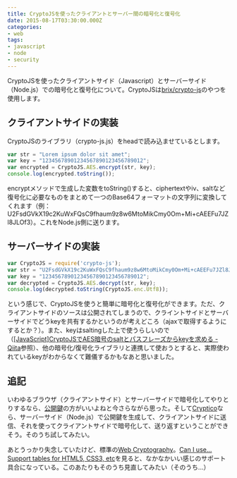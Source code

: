 ```yaml
---
title: CryptoJSを使ったクライアントとサーバー間の暗号化と復号化
date: 2015-08-17T03:30:00.000Z
categories:
- web
tags:
- javascript
- node
- security
---
```

CryptoJSを使ったクライアントサイド（Javascript）とサーバーサイド（Node.js）での暗号化と復号化について。CryptoJSは[brix/crypto-js](https://github.com/brix/crypto-js)のやつを使用します。

<!-- more -->

クライアントサイドの実装
------------

CryptoJSのライブラリ（crypto-js.js）をheadで読み込ませているとします。

```javascript
var str = "Lorem ipsum dolor sit amet";
var key = "12345678901234567890123456789012";
var encrypted = CryptoJS.AES.encrypt(str, key);
console.log(encrypted.toString());

```

encryptメソッドで生成した変数をtoString()すると、ciphertextやiv、saltなど復号化に必要なものをまとめて一つのBase64フォーマットの文字列に変換してくれます（例：U2FsdGVkX19c2KuWxFQsC9fhaum9z8w6MtoMikCmy0Om+Mi+cAEEFu7JZl8JLOf3）。これをNode.js側に送ります。

サーバーサイドの実装
----------

```javascript
var CryptoJS = require('crypto-js');
var str = "U2FsdGVkX19c2KuWxFQsC9fhaum9z8w6MtoMikCmy0Om+Mi+cAEEFu7JZl8JLOf3";
var key = "12345678901234567890123456789012";
var decrypted = CryptoJS.AES.decrypt(str, key);
console.log(decrypted.toString(CryptoJS.enc.Utf8));

```

という感じで、CryptoJSを使うと簡単に暗号化と復号化ができます。ただ、クライアントサイドのソースは公開されてしまうので、クライントサイドとサーバーサイドでどうkeyを共有するかというのが考えどころ（ajaxで取得するようにするとか？）。また、keyはsaltingした上で使うらしいので（[\[JavaScript\]CryptoJSでAES暗号のsaltとパスフレーズからkeyを求める - Qiita](http://qiita.com/yaegaki/items/9701317a76a35bea1684)参照）、他の暗号化/復号化ライブラリと連携して使おうとすると、実際使われているkeyがわからなくて難儀するかもなあと思いました。

追記
--

いわゆるブラウザ（クライアントサイド）とサーバーサイドで暗号化してやりとりするなら、[公開鍵](https://ja.wikipedia.org/wiki/&#x25;E5&#x25;85&#x25;AC&#x25;E9&#x25;96&#x25;8B&#x25;E9&#x25;8D&#x25;B5&#x25;E6&#x25;9A&#x25;97&#x25;E5&#x25;8F&#x25;B7)の方がいいよねと今さらながら思った。そして[Cryptico](https://github.com/wwwtyro/cryptico)なら、サーバーサイド（Node.js）で公開鍵を生成して、クライアントサイドに送信、それを使ってクライアントサイドで暗号化して、送り返すということができそう。そのうち試してみたい。

あとうっかり失念していたけど、標準の[Web Cryptography](http://www.w3.org/TR/WebCryptoAPI/)。[Can I use... Support tables for HTML5, CSS3, etc](http://caniuse.com/#feat=cryptography)を見ると、なかなかいい感じのサポート具合になっている。このあたりもそのうち見直してみたい（そのうち...）
